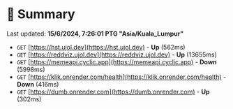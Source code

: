 # 📖 Summary
Last updated: **15/6/2024, 7:26:01 PTG "Asia/Kuala_Lumpur"**

- `GET` [https://hst.ujol.dev](https://hst.ujol.dev) - **Up** (562ms)
- `GET` [https://reddviz.ujol.dev](https://reddviz.ujol.dev) - **Up** (13655ms)
- `GET` [https://memeapi.cyclic.app](https://memeapi.cyclic.app) - **Down** (5998ms)
- `GET` [https://klik.onrender.com/health](https://klik.onrender.com/health) - **Down** (416ms)
- `GET` [https://dumb.onrender.com](https://dumb.onrender.com) - **Up** (302ms)
